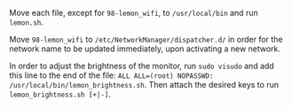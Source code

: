 Move each file, except for `98-lemon_wifi`, to `/usr/local/bin` and run `lemon.sh`.

Move `98-lemon_wifi` to `/etc/NetworkManager/dispatcher.d/` in order for the network name to be updated immediately, upon activating a new network.

In order to adjust the brightness of the monitor, run `sudo visudo` and add this line to the end of the file: `ALL ALL=(root) NOPASSWD: /usr/local/bin/lemon_brightness.sh`. Then attach the desired keys to run `lemon_brightness.sh [+|-]`.